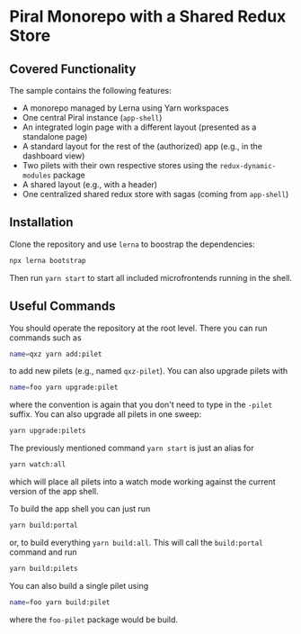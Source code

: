 # Piral Monorepo with a Shared Redux Store

## Covered Functionality

The sample contains the following features:

- A monorepo managed by Lerna using Yarn workspaces
- One central Piral instance (`app-shell`)
- An integrated login page with a different layout (presented as a standalone page)
- A standard layout for the rest of the (authorized) app (e.g., in the dashboard view)
- Two pilets with their own respective stores using the `redux-dynamic-modules` package
- A shared layout (e.g., with a header)
- One centralized shared redux store with sagas (coming from `app-shell`)

## Installation

Clone the repository and use `lerna` to boostrap the dependencies:

```sh
npx lerna bootstrap
```

Then run `yarn start` to start all included microfrontends running in the shell.

## Useful Commands

You should operate the repository at the root level. There you can run commands such as

```sh
name=qxz yarn add:pilet
```

to add new pilets (e.g., named `qxz-pilet`). You can also upgrade pilets with

```sh
name=foo yarn upgrade:pilet
```

where the convention is again that you don't need to type in the `-pilet` suffix. You can also upgrade all pilets in one sweep:

```sh
yarn upgrade:pilets
```

The previously mentioned command `yarn start` is just an alias for

```sh
yarn watch:all
```

which will place all pilets into a watch mode working against the current version of the app shell.

To build the app shell you can just run

```sh
yarn build:portal
```

or, to build everything `yarn build:all`. This will call the `build:portal` command and run

```sh
yarn build:pilets
```

You can also build a single pilet using

```sh
name=foo yarn build:pilet
```

where the `foo-pilet` package would be build.
